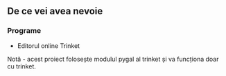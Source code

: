 ## De ce vei avea nevoie

### Programe

+ Editorul online Trinket

Notă - acest proiect folosește modulul pygal al trinket și va funcționa doar cu trinket.